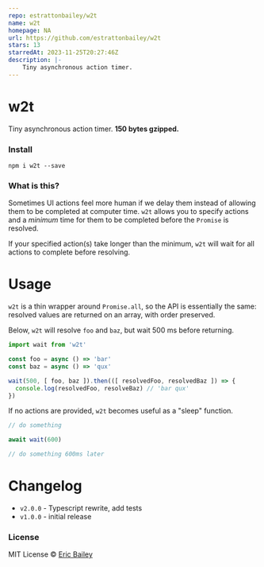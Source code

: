 ```yaml
---
repo: estrattonbailey/w2t
name: w2t
homepage: NA
url: https://github.com/estrattonbailey/w2t
stars: 13
starredAt: 2023-11-25T20:27:46Z
description: |-
    Tiny asynchronous action timer.
---
```


# w2t
Tiny asynchronous action timer. **150 bytes gzipped.**

### Install
```
npm i w2t --save
```

### What is this?
Sometimes UI actions feel more human if we delay them instead of allowing them to
be completed at computer time. `w2t` allows you to specify actions and a *minimum*
time for them to be completed before the `Promise` is resolved.

If your specified action(s) take longer than the minimum, `w2t` will wait for
all actions to complete before resolving.

# Usage
`w2t` is a thin wrapper around `Promise.all`, so the API is essentially the
same: resolved values are returned on an array, with order preserved.

Below, `w2t` will resolve `foo` and `baz`, but wait 500 ms before returning.
```javascript
import wait from 'w2t'

const foo = async () => 'bar'
const baz = async () => 'qux'

wait(500, [ foo, baz ]).then(([ resolvedFoo, resolvedBaz ]) => {
  console.log(resolvedFoo, resolveBaz) // 'bar qux'
})
```

If no actions are provided, `w2t` becomes useful as a "sleep" function.
```javascript
// do something

await wait(600)

// do something 600ms later
```

# Changelog
- `v2.0.0` - Typescript rewrite, add tests
- `v1.0.0` - initial release

### License
MIT License © [Eric Bailey](https://estrattonbailey.com)

